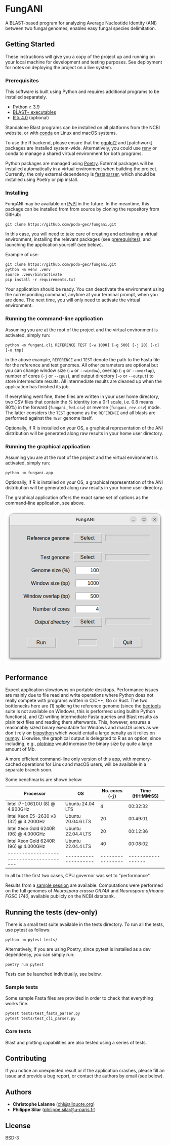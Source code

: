 # FungANI

A BLAST-based program for analyzing Average Nucleotide Identity (ANI) between
two fungal genomes, enables easy fungal species delimitation.

## Getting Started

These instructions will give you a copy of the project up and running on
your local machine for development and testing purposes. See deployment
for notes on deploying the project on a live system.

### Prerequisites

This software is built using Python and requires additional programs to be
installed separately.

- [Python ≥ 3.9]
- [BLAST+ executables]
- [R ≥ 4.0] (optional)

Standalone Blast programs can be installed on all platforms from the NCBI
website, or with [conda] on Linux and macOS systems.

To use the R backend, please ensure that the [ggplot2] and [patchwork] packages
are installed system-wide. Alternatively, you could use [renv] or conda to
manage a shared virtual environment for both programs.

Python packages are managed using [Poetry]. External packages will be installed
automatically in a virtual environment when building the project. Currently,
the only external dependency is [fastaparser], which should be installed using
Poetry or pip install.

[Python ≥ 3.9]: https://www.python.org/
[BLAST+ executables]: https://blast.ncbi.nlm.nih.gov/doc/blast-help/
[R ≥ 4.0]: https://cran.r-project.org/
[conda]: https://docs.conda.io/en/latest/
[ggplot2]: https://ggplot2.tidyverse.org/
[patchwaork]: https://patchwork.data-imaginist.com/index.html
[renv]: https://rstudio.github.io/renv/index.html
[Poetry]: https://python-poetry.org/
[fastaparser]: https://pypi.org/project/fastaparser/

### Installing

FungANI may be available on [PyPI](https://pypi.org/) in the future. In the
meantime, this package can be installed from from source by cloning the
repository from GitHub:

    git clone https://github.com/podo-gec/fungani.git

In this case, you will need to take care of creating and activating a virtual
environment, installing the relevant packages (see [prerequisites]), and
launching the application yourself (see below).

Example of use:

    git clone https://github.com/podo-gec/fungani.git
    python -m venv .venv
    source .venv/bin/activate
    pip install -r requirements.txt

Your application should be ready. You can deactivate the environment using the
corresponding command, anytime at your terminal prompt, when you are done. The
next time, you will only need to activate the virtual environment.

[prerequisites]: #prerequisites

### Running the command-line application

Assuming you are at the root of the project and the virtual environment is
activated, simply run:

    python -m fungani.cli REFERENCE TEST [-w 1000] [-g 500] [-j 20] [-c] [-o tmp]

In the above example, `REFERENCE` and `TEST` denote the path to the Fasta file
for the reference and test genomes. All other parameters are optional but you
can change window size (`-w` or `--window`), overlap (`-g` or `--overlap`),
number of cores (`-j` or `--cpus`), and output directory (`-o` or `--output`) to
store intermediate results. All intermediate results are cleaned up when the
application has finished its job.

If everything went fine, three files are written in your user home directory,
two CSV files that contain the % identity (on a 0-1 scale, i.e. 0.8 means 80%)
in the forward (`fungani_fwd.csv`) or reverse (`fungani_rev.csv`) mode. The
latter considers the `TEST` genome as the `REFERENCE` and all blasts are
performed against the `TEST` genome itself.

Optionally, if R is installed on your OS, a graphical representation of the ANI
distribution will be generated along raw results in your home user directory.

### Running the graphical application

Assuming you are at the root of the project and the virtual environment is
activated, simply run:

    python -m fungani.app

Optionally, if R is installed on your OS, a graphical representation of the ANI
distribution will be generated along raw results in your home user directory.

The graphical application offers the exact same set of options as the
command-line application, see above.

![app](https://github.com/podo-gec/fungani/blob/master/assets/2024-08-30-14-39-38.png)

## Performance

Expect application slowdowns on portable desktops. Performance issues are mainly
due to file read and write operations where Python does not really compete with
programs written in C/C++, Go or Rust. The two bottlenecks here are (1) splicing
the reference genome (since the [bedtools] suite is not available on Windows,
this is performed using builtin Python functions), and (2) writing intermediate
Fasta queries and Blast results as plain text files and reading them afterwards.
This, however, ensures a reasonably sized binary executable for Windows and
macOS users as we don't rely on [biopython] which would entail a large penalty
as it relies on [numpy]. Likewise, the graphical output is delegated to R as an
option, since including, e.g., [plotnine] would increase the binary size by
quite a large amount of Mb.

A more efficient command-line only version of this app, with memory-cached
operations for Linux and macOS users, will be available in a separate branch
soon.

Some benchmarks are shown below:

|  Processor                              | OS                   | No. cores (`-j`) | Time (HH:MM:SS)   |
| --------------------------------------- | -------------------- | ---------------- | ----------------- |
| Intel i7-10610U (8) @ 4.900GHz          | Ubuntu 24.04 LTS     | 4                | 00:32:32          |
| Intel Xeon E5-2630 v3 (32) @ 3.200GHz   | Ubuntu 20.04.6 LTS   | 20               | 00:49:01          |
| Intel Xeon Gold 6240R (96) @ 4.000GHz   | Ubuntu 22.04.4 LTS   | 20               | 00:12:36          |
| Intel Xeon Gold 6240R (96) @ 4.000GHz   | Ubuntu 22.04.4 LTS   | 40               | 00:08:02          |
| --------------------------------------- | -------------------- | ---------------- | ----------------- |

In all but the first two cases, CPU governor was set to "performance".

Results from a [sample session] are available. Computations were performed on
the full genomes of _Neurospora crassa OR74A_ and _Neurospora africana FGSC 1740_,
available publicly on the NCBI databank.

[bedtools]: https://bedtools.readthedocs.io/en/latest/index.html
[biopython]: https://biopython.org/
[numpy]: https://numpy.org/
[plotnine]: https://plotnine.org/
[sample session]: https://github.com/podo-gec/fungani/blob/master/assets/sample_results

## Running the tests (dev-only)

There is a small test suite available in the tests directory. To run all the
tests, use pytest as follows:

    python -m pytest tests/

Alternatively, if you are using Poetry, since pytest is installed as a dev
dependency, you can simply run:

    poetry run pytest

Tests can be launched individually, see below.

### Sample tests

Some sample Fasta files are provided in order to check that everything works
fine.

    pytest tests/test_fasta_parser.py
    pytest tests/test_cli_parser.py

### Core tests

Blast and plotting capabilities are also tested using a series of tests.

## Contributing

If you notice an unexpected result or if the application crashes, please fill an
issue and provide a bug report, or contact the authors by email (see below).

## Authors

- **Christophe Lalanne** ([chl@aliquote.org])
- **Philippe Silar** ([philippe.silar@u-paris.fr])

[chl@aliquote.org]: mailto:chl@aliquote.org
[philippe.silar@u-paris.fr]: mailto:philippe.silar@u-paris.fr

## License

BSD-3
